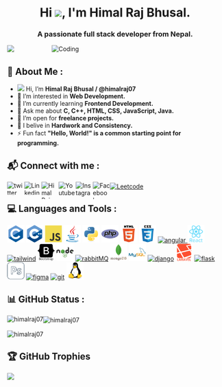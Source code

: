 <h1 align="center">Hi <a href="#"><img src="https://media.giphy.com/media/hvRJCLFzcasrR4ia7z/giphy.gif" width="30"></a>, I'm Himal Raj Bhusal.</h1>
<h3 align="center">A passionate full stack developer from Nepal.</h3>
<img align="right" alt="Coding" width="400" src="https://cdn.dribbble.com/users/1162077/screenshots/3848914/programmer.gif">
<p align="left"> <img src="https://komarev.com/ghpvc/?username=himalraj07&label=Profile%20views&color=0e75b6&style=flat"/> </p>

## 💫 About Me :
- <a href="#"><img src="https://media.giphy.com/media/hvRJCLFzcasrR4ia7z/giphy.gif" width="20"></a> Hi, I’m **Himal Raj Bhusal / @himalraj07**
- 👀 I’m interested in **Web Development.**
- 🌱 I’m currently learning **Frontend Development.**
- 💬 Ask me about **C, C++, HTML, CSS, JavaScript, Java.**
- 👯 I’m open for **freelance projects.**
- 🔭 I belive in **Hardwork and Consistency.**
- ⚡ Fun fact **"Hello, World!" is a common starting point for programming.**

## 📬 Connect with me :
<p align="left">
  <a href="#"><img align="left" src="https://raw.githubusercontent.com/rahuldkjain/github-profile-readme-generator/master/src/images/icons/Social/twitter.svg" alt="twitter" height="30" width="40"/></a>
  <a href="#"><img align="left" src="https://raw.githubusercontent.com/rahuldkjain/github-profile-readme-generator/master/src/images/icons/Social/linked-in-alt.svg" alt="Linkedin" height="30" width="40"/></a>
  <a href="#"><img align="left" src="https://upload.wikimedia.org/wikipedia/commons/9/91/Octicons-mark-github.svg" alt="Himal Raj Bhusal Github" height="40" width="40"/></a>
  <a href="#"><img align="left" src="https://raw.githubusercontent.com/rahuldkjain/github-profile-readme-generator/master/src/images/icons/Social/youtube.svg" alt="Youtube" height="40" width="40"/></a>
  <a href="#"><img align="left" src="https://upload.wikimedia.org/wikipedia/commons/e/e7/Instagram_logo_2016.svg" alt="Instagram" height="40" width="40"/></a>
  <a href="#"><img align="left" src="https://upload.wikimedia.org/wikipedia/commons/b/b8/2021_Facebook_icon.svg" alt="Facebook" height="40" width="40"/></a>
  <a href="#"><img align="center" src="https://raw.githubusercontent.com/rahuldkjain/github-profile-readme-generator/master/src/images/icons/Social/leet-code.svg" alt="Leetcode" height="30" width="40"/></a>
</p>

## 💻 Languages and Tools :
<p align="left">
  <a href="https://github.com/himalraj07/C-Basic-Programming"><img src="https://raw.githubusercontent.com/devicons/devicon/master/icons/c/c-original.svg" alt="C" width="40" height="40"/></a>
  <a href="https://github.com/himalraj07/CPP-Full-Course"><img src="https://raw.githubusercontent.com/devicons/devicon/master/icons/cplusplus/cplusplus-original.svg" alt="CPP" width="40" height="40"/></a>
  <a href="#"><img src="https://raw.githubusercontent.com/devicons/devicon/master/icons/javascript/javascript-original.svg" alt="javascript" width="40" height="40"/></a>
  <a href="#"><img src="https://raw.githubusercontent.com/devicons/devicon/master/icons/java/java-original.svg" alt="java" width="40" height="40"/></a>
  <a href="#"><img src="https://raw.githubusercontent.com/devicons/devicon/master/icons/python/python-original.svg" alt="python" width="40" height="40"/></a>
  <a href="#"><img src="https://raw.githubusercontent.com/devicons/devicon/master/icons/php/php-original.svg" alt="php" width="40" height="40"/></a>
  <a href="#"><img src="https://raw.githubusercontent.com/devicons/devicon/master/icons/html5/html5-original-wordmark.svg" alt="html5" width="40" height="40"/></a> 
  <a href="#"><img src="https://raw.githubusercontent.com/devicons/devicon/master/icons/css3/css3-original-wordmark.svg" alt="css3" width="40" height="40"/></a>
  <a href="#"><img src="https://angular.io/assets/images/logos/angular/angular.svg" alt="angular" width="40" height="40"/>
  <a href="#"><img src="https://raw.githubusercontent.com/devicons/devicon/master/icons/react/react-original-wordmark.svg" alt="react" width="40" height="40"/></a>
  <a href="#"><img src="https://www.vectorlogo.zone/logos/tailwindcss/tailwindcss-icon.svg" alt="tailwind" width="40" height="40"/></a>
  <a href="#"><img src="https://raw.githubusercontent.com/devicons/devicon/master/icons/bootstrap/bootstrap-plain-wordmark.svg" alt="bootstrap" width="40" height="40"/></a>
  <a href="#"><img src="https://raw.githubusercontent.com/devicons/devicon/master/icons/nodejs/nodejs-original-wordmark.svg" alt="nodejs" width="40" height="40"/></a>
  <a href="#"><img src="https://www.vectorlogo.zone/logos/rabbitmq/rabbitmq-icon.svg" alt="rabbitMQ" width="40" height="40"/></a>
  <a href="#"><img src="https://raw.githubusercontent.com/devicons/devicon/master/icons/mongodb/mongodb-original-wordmark.svg" alt="mongodb" width="40" height="40"/></a>
  <a href="#"><img src="https://raw.githubusercontent.com/devicons/devicon/master/icons/mysql/mysql-original-wordmark.svg" alt="mysql" width="40" height="40"/></a>
  <a href="#"><img src="https://cdn.worldvectorlogo.com/logos/django.svg" alt="django" width="40" height="40"/></a>
  <a href="#"><img src="https://raw.githubusercontent.com/devicons/devicon/master/icons/laravel/laravel-plain-wordmark.svg" alt="laravel" width="40" height="40"/></a>
  <a href="#"><img src="https://www.vectorlogo.zone/logos/pocoo_flask/pocoo_flask-icon.svg" alt="flask" width="40" height="40"/></a>
  <a href="#"><img src="https://raw.githubusercontent.com/devicons/devicon/master/icons/photoshop/photoshop-line.svg" alt="photoshop" width="40" height="40"/></a>
  <a href="#"><img src="https://www.vectorlogo.zone/logos/figma/figma-icon.svg" alt="figma" width="40" height="40"/></a>
  <a href="#"><img src="https://www.vectorlogo.zone/logos/git-scm/git-scm-icon.svg" alt="git" width="40" height="40"/></a>
  <a href="#"><img src="https://raw.githubusercontent.com/devicons/devicon/master/icons/linux/linux-original.svg" alt="linux" width="40" height="40"/></a>
</p>

## 📊 GitHub Status :
<p><img align="left" src="https://github-readme-stats.vercel.app/api/top-langs/?username=himalraj07&theme=dark&hide_border=false&include_all_commits=true&count_private=true&layout=compact" alt="himalraj07"/></p>
<p><img align="center" src="https://github-readme-stats.vercel.app/api?username=himalraj07&show_icons=true&theme=radical&hide_border=false&include_all_commits=true&count_private=true" alt="himalraj07"/></p>
<p><img align="center" src="https://github-readme-streak-stats.herokuapp.com/?user=himalraj07&theme=dark&hide_border=false" alt="himalraj07"/></p>

## 🏆 GitHub Trophies
![](https://github-profile-trophy.vercel.app/?username=himalraj07&theme=radical&no-frame=false&no-bg=false&margin-w=4)
